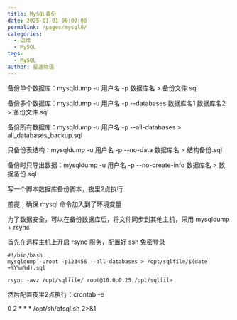 ```yaml
---
title: MySQL备份
date: 2025-01-01 00:00:00
permalink: /pages/mysql8/
categories:
  - 运维
  - MySQL
tags:
  - MySQL
author: 星途物语
---
```

备份单个数据库：mysqldump -u 用户名 -p 数据库名 > 备份文件.sql

备份多个数据库：mysqldump -u 用户名 -p --databases 数据库名1 数据库名2 > 备份文件.sql

备份所有数据库：mysqldump -u 用户名 -p --all-databases > all_databases_backup.sql

只备份表结构：mysqldump -u 用户名 -p --no-data 数据库名 > 结构备份.sql

备份时只导出数据：mysqldump -u 用户名 -p --no-create-info 数据库名 > 数据备份.sql

写一个脚本数据库备份脚本，夜里2点执行

前提：确保 mysql 命令加入到了环境变量

为了数据安全，可以在备份数据库后，将文件同步到其他主机，采用 mysqldump + rsync

首先在远程主机上开启 rsync 服务，配置好 ssh 免密登录

```shell
#!/bin/bash
mysqldump -uroot -p123456 --all-databases > /opt/sqlfile/$(date +%Y%m%d).sql

rsync -avz /opt/sqlfile/ root@10.0.0.25:/opt/sqlfile
```

然后配置夜里2点执行：crontab -e

0 2 * * * /opt/sh/bfsql.sh 2>&1